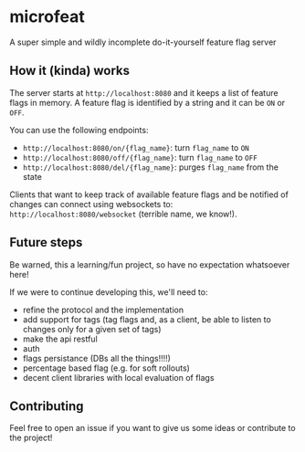 # microfeat
A super simple and wildly incomplete do-it-yourself feature flag server


## How it (kinda) works

The server starts at `http://localhost:8080` and it keeps a list of feature flags in memory. A feature flag is identified by a string and it can be `ON` or `OFF`.

You can use the following endpoints:

  - `http://localhost:8080/on/{flag_name}`: turn `flag_name` to `ON`
  - `http://localhost:8080/off/{flag_name}`: turn `flag_name` to `OFF`
  - `http://localhost:8080/del/{flag_name}`: purges `flag_name` from the state

Clients that want to keep track of available feature flags and be notified of changes can connect using websockets to: `http://localhost:8080/websocket` (terrible name, we know!).

## Future steps

Be warned, this a learning/fun project, so have no expectation whatsoever here!

If we were to continue developing this, we'll need to:

 - refine the protocol and the implementation
 - add support for tags (tag flags and, as a client, be able to listen to changes only for a given set of tags)
 - make the api restful
 - auth
 - flags persistance (DBs all the things!!!!)
 - percentage based flag (e.g. for soft rollouts)
 - decent client libraries with local evaluation of flags

## Contributing

Feel free to open an issue if you want to give us some ideas or contribute to the project!
